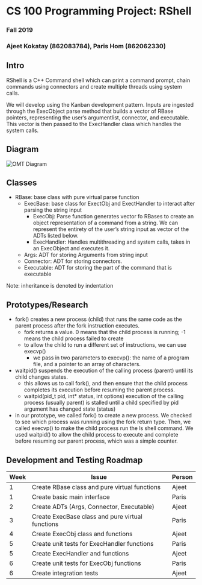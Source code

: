 # CS 100 Programming Project: RShell
### Fall 2019 
### Ajeet Kokatay (862083784), Paris Hom (862062330)


## Intro 
RShell is a C++ Command shell which can print a command prompt, chain commands using connectors and create multiple threads using system calls.

We will develop using the Kanban development pattern. Inputs are ingested through the ExecObject parse method that builds a vector of RBase pointers, representing the user’s argumentlist, connector, and executable. This vector is then passed to the ExecHandler class which handles the system calls. 

## Diagram
![OMT Diagram](https://raw.githubusercontent.com/cs100/assignment-pajeet/master/images/omt%20diagram.png?token=AKOKJPNWXCFBPAACU3QGEJC5XCO6Y)
## Classes

- RBase: base class with pure virtual parse function
  - ExecBase: base class for ExectObj and ExectHandler to interact after parsing the string input 
    - ExecObj: Parse function generates vector fo RBases to create an object representation of a command from a string. We can represent the entirety of the user’s string input as vector of the ADTs listed below. 
    - ExecHandler: Handles multithreading and system calls, takes in an ExecObject and executes it.
  - Args: ADT for storing Arguments from string input
  - Connector: ADT for storing connectors.
  - Executable: ADT for storing the part of the command that is executable 

Note: inheritance is denoted by indentation


## Prototypes/Research
- fork() creates a new process (child) that runs the same code as the parent process after the fork instruction executes.
  - fork returns a value. 0 means that the child process is running; -1 means the child process failed to create
  - to allow the child to run a different set of instructions, we can use execvp()
    - we pass in two parameters to execvp(): the name of a program file, and a pointer to an array of characters.
- waitpid() suspends the execution of the calling process (parent) until its child changes states.
  - this allows us to call fork(), and then ensure that the child process completes its execution before resuming the parent process.
  - waitpid(pid_t pid, int* status, int options) execution of the calling process (usually parent) is stalled until a child specified by pid argument has changed state (status)
- in our prototype, we called fork() to create a new process. We checked to see which process was running using the fork return type. Then, we called execvp() to make the child process run the ls shell command. We used waitpid() to allow the child process to execute and complete before resuming our parent process, which was a simple counter.

## Development and Testing Roadmap

| Week | Issue                                            | Person |
|------|--------------------------------------------------|--------|
| 1    | Create RBase class and pure virtual functions    | Ajeet  |
| 1    | Create basic main interface                      | Paris  |
| 2    | Create ADTs (Args, Connector, Executable)        | Ajeet  |
| 3    | Create ExecBase class and pure virtual functions | Paris  |
| 4    | Create ExecObj class and functions               | Ajeet  |
| 5    | Create unit tests for ExecHandler functions      | Paris  |
| 5    | Create ExecHandler and functions                 | Ajeet  |
| 6    | Create unit tests for ExecObj functions          | Paris  |
| 6    | Create integration tests                         | Ajeet  |
